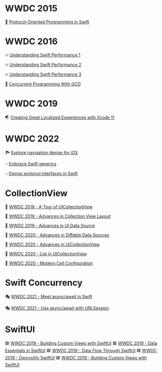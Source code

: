 # WWDC 2015     
🔧 [Protocol-Oriented Programming in Swift](https://github.com/lxodud/WWWDDCC/blob/main/WWDC%202015/Protocol-Oriented%20Programming%20in%20Swift.md)

# WWDC 2016
🔥 [Understanding Swift Performance 1](https://github.com/lxodud/WWWDDCC/blob/main/WWDC%202016/Understanding%20Swift%20Performance%201.md)  

🔥 [Understanding Swift Performance 2](https://github.com/lxodud/WWWDDCC/blob/main/WWDC%202016/Understanding%20Swift%20Performance%202.md)

🔥 [Understanding Swift Performance 3](https://github.com/lxodud/WWWDDCC/blob/main/WWDC%202016/Understanding%20Swift%20Performance%203.md)

🧵 [Concurrent Programming With GCD](https://github.com/lxodud/WWWDDCC/blob/main/WWDC%202016/Concurrent%20Programming%20With%20GCD.md)

# WWDC 2019
🌏 [Creating Great Localized Experiences with Xcode 11](https://github.com/lxodud/WWWDDCC/blob/main/WWDC%202019/Creating%20Great%20Localized%20Experiences%20with%20Xcode%2011.md)

# WWDC 2022
🏞️ [Explore navigation design for iOS](https://github.com/lxodud/WWWDDCC/blob/main/WWDC%202022/Explore%20navigation%20design%20for%20iOS.md)

🎶 [Embrace Swift generics](https://github.com/lxodud/WWWDDCC/blob/main/WWDC%202022/Embrace%20Swift%20generics.md)

🎶 [Design protocol interfaces in Swift](https://github.com/lxodud/WWWDDCC/blob/main/WWDC%202022/Design%20protocol%20interfaces%20in%20Swift.md)

# CollectionView
🎄 [WWDC 2018 - A Tour of UICollectionView](https://github.com/lxodud/WWWDDCC/blob/main/CollectionView/%5BWWDC%202018%5D%20A%20Tour%20of%20UICollectionView.md)

🎄 [WWDC 2019 - Advances in Collection View Layout](https://github.com/lxodud/WWWDDCC/blob/main/CollectionView/%5BWWDC%202019%5D%20Advances%20in%20Collection%20View%20Layout.md)

🎄 [WWDC 2019 - Advances in UI Data Source](https://github.com/lxodud/WWWDDCC/blob/main/CollectionView/%5BWWDC%202019%5D%20Advances%20in%20UI%20Data%20Source.md)

🎄 [WWDC 2020 - Advances in Diffable Data Sources](https://github.com/lxodud/WWWDDCC/blob/main/CollectionView/%5BWWDC%202020%5D%20Advances%20in%20Diffable%20Data%20Sources.md)

🎄 [WWDC 2020 - Advances in UICollectionView](https://github.com/lxodud/WWWDDCC/blob/main/CollectionView/%5BWWDC%202020%5D%20Advances%20in%20UICollectionView.md)

🎄 [WWDC 2020 - List in UICollectionView](https://github.com/lxodud/WWWDDCC/blob/main/CollectionView/%5BWWDC%202020%5D%20List%20in%20UICollectionView.md)

🎄 [WWDC 2020 - Modern Cell Configuration](https://github.com/lxodud/WWWDDCC/blob/main/CollectionView/%5BWWDC%202020%5D%20Modern%20Cell%20Configuration.md)

# Swift Concurrency
🎭 [WWDC 2021 - Meet async/await in Swift](https://github.com/lxodud/WWWDDCC/blob/main/Swift%20Concurrency/Meet%20async-await%20in%20Swift.md)

🎭 [WWDC 2021 - Use async/await with URLSession](https://github.com/lxodud/WWWDDCC/blob/main/Swift%20Concurrency/Use%20async-await%20with%20URLSession.md)

# SwiftUI
🟦 [WWDC 2019 - Building Custom Views with SwiftUI](https://github.com/lxodud/WWWDDCC/blob/main/SwiftUI/%5BWWDC%202019%5D%20Building%20Custom%20Views%20with%20SwiftUI)
🟦 [WWDC 2019 - Data Essentials in SwiftUI](https://github.com/lxodud/WWWDDCC/blob/main/SwiftUI/%5BWWDC%202019%5D%20Data%20Essentials%20in%20SwiftUI)
🟦 [WWDC 2019 - Data Flow Through SwiftUI](https://github.com/lxodud/WWWDDCC/blob/main/SwiftUI/%5BWWDC%202019%5D%20Data%20Flow%20Through%20SwiftUI)
🟦 [WWDC 2019 - Demystify SwiftUI](https://github.com/lxodud/WWWDDCC/blob/main/SwiftUI/%5BWWDC%202019%5D%20Demystify%20SwiftUI)
🟦 [WWDC 2019 - Building Custom Views with SwiftUI](https://github.com/lxodud/WWWDDCC/blob/main/SwiftUI/%5BWWDC%202019%5D%20Integrating%20SwiftUI)


